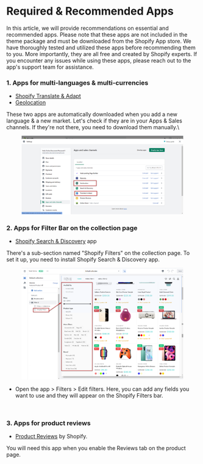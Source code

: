 # Required & Recommended Apps

In this article, we will provide recommendations on essential and recommended apps. Please note that these apps are not included in the theme package and must be downloaded from the Shopify App store. We have thoroughly tested and utilized these apps before recommending them to you. More importantly, they are all free and created by Shopify experts. If you encounter any issues while using these apps, please reach out to the app's support team for assistance.

### 1. Apps for multi-languages & multi-currencies

* [Shopify Translate & Adapt](https://apps.shopify.com/translate-and-adapt)
* [Geolocation](https://apps.shopify.com/geolocation)

These two apps are automatically downloaded when you add a new language & a new market. Let's check if they are in your Apps & Sales channels. If they're not there, you need to download them manually.\


<figure><img src="../.gitbook/assets/image (51).png" alt=""><figcaption></figcaption></figure>

### 2. Apps for Filter Bar on the collection page

* [Shopify Search & Discovery](https://apps.shopify.com/search-and-discovery) app

There's a sub-section named "Shopify Filters" on the collection page. To set it up, you need to install Shopify Search & Discovery app.

<figure><img src="../.gitbook/assets/image (92).png" alt=""><figcaption></figcaption></figure>

* Open the app > Filters > Edit filters. Here, you can add any fields you want to use and they will appear on the Shopify Filters bar.

<figure><img src="https://497134911-files.gitbook.io/~/files/v0/b/gitbook-x-prod.appspot.com/o/spaces%2F6ZmwppbGoyIPYylxvX7y%2Fuploads%2FzetjtzaejLvpnK6zLQF2%2Fimage.png?alt=media&#x26;token=405c71d3-e069-438f-be8e-484b74aa9f20" alt=""><figcaption></figcaption></figure>

### 3. Apps for product reviews

* [Product Reviews](https://apps.shopify.com/product-reviews) by Shopify.

You will need this app when you enable the Reviews tab on the product page.

<figure><img src="https://497134911-files.gitbook.io/~/files/v0/b/gitbook-x-prod.appspot.com/o/spaces%2F6ZmwppbGoyIPYylxvX7y%2Fuploads%2FV2a4iKZvX6ldTfRBQElW%2FScreenshot%202023-04-20%20at%2017.26.10.png?alt=media&#x26;token=34a00a0e-5948-4d6c-a79b-6199f8b6de08" alt=""><figcaption></figcaption></figure>

<figure><img src="https://497134911-files.gitbook.io/~/files/v0/b/gitbook-x-prod.appspot.com/o/spaces%2F6ZmwppbGoyIPYylxvX7y%2Fuploads%2FvDhkGDwPsfBEZm12L5Id%2FScreenshot%202023-04-20%20at%2017.28.24.png?alt=media&#x26;token=25ee9470-5e4b-457b-af8c-d95120ed5a71" alt=""><figcaption></figcaption></figure>
